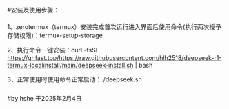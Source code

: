 ####
#安装及使用步骤：
####


1、zerotermux（termux）安装完成首次运行进入界面后使用命令(执行两次授予存储权限)：termux-setup-storage



2、执行命令一键安装：curl -fsSL https://ghfast.top/https://raw.githubusercontent.com/hlh2518/deepseek-r1-termux-localinstall/main/deepseek-install.sh | bash



3、正常使用时使用命令正常启动：./deepseek.sh


#####
#by hshe 于2025年2月4日
####